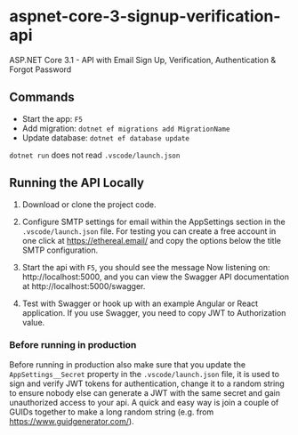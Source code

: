 # aspnet-core-3-signup-verification-api

ASP.NET Core 3.1 - API with Email Sign Up, Verification, Authentication & Forgot Password

## Commands

- Start the app: `F5`
- Add migration: `dotnet ef migrations add MigrationName`
- Update database: `dotnet ef database update`

`dotnet run` does not read `.vscode/launch.json`

## Running the API Locally

1. Download or clone the project code.

2. Configure SMTP settings for email within the AppSettings section in the `.vscode/launch.json` file. For testing you can create a free account in one click at https://ethereal.email/ and copy the options below the title SMTP configuration.

3. Start the api with `F5`, you should see the message Now listening on: http://localhost:5000, and you can view the Swagger API documentation at http://localhost:5000/swagger.

4. Test with Swagger or hook up with an example Angular or React application. If you use Swagger, you need to copy JWT to Authorization value.

### Before running in production

Before running in production also make sure that you update the `AppSettings__Secret` property in the `.vscode/launch.json` file, it is used to sign and verify JWT tokens for authentication, change it to a random string to ensure nobody else can generate a JWT with the same secret and gain unauthorized access to your api. A quick and easy way is join a couple of GUIDs together to make a long random string (e.g. from https://www.guidgenerator.com/).